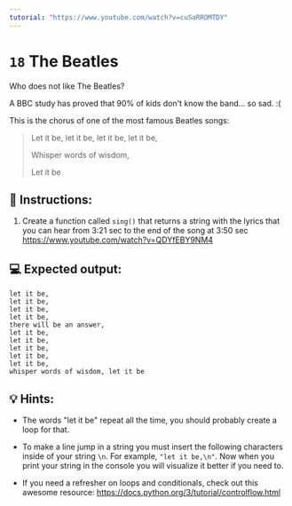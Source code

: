 ```yaml
---
tutorial: "https://www.youtube.com/watch?v=cuSaRROMTDY"
---
```


# `18` The Beatles

Who does not like The Beatles?

A BBC study has proved that 90% of kids don't know the band... so sad. :(

This is the chorus of one of the most famous Beatles songs:

> Let it be, let it be, let it be, let it be,
> 
> Whisper words of wisdom,
> 
> Let it be

## 📝 Instructions:

1. Create a function called `sing()` that returns a string with the lyrics that you can hear from 3:21 sec to the end of the song at 3:50 sec https://www.youtube.com/watch?v=QDYfEBY9NM4

## 💻 Expected output: 

```text
let it be,
let it be,
let it be,
let it be,
there will be an answer,
let it be,
let it be,
let it be,
let it be,
let it be,
whisper words of wisdom, let it be
```

## 💡 Hints:

+ The words "let it be" repeat all the time, you should probably create a loop for that.

+ To make a line jump in a string you must insert the following characters inside of your string `\n`. For example, `"let it be,\n"`. Now when you print your string in the console you will visualize it better if you need to.

+ If you need a refresher on loops and conditionals, check out this awesome resource: https://docs.python.org/3/tutorial/controlflow.html
